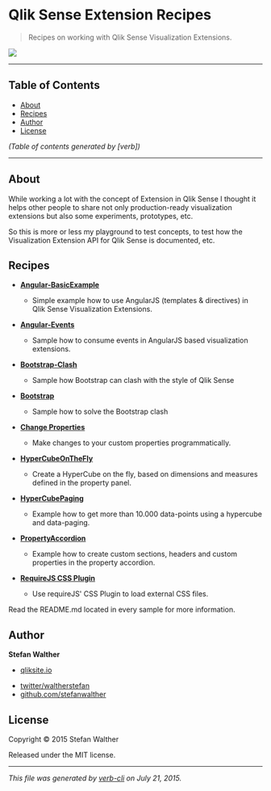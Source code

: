 # Qlik Sense Extension Recipes

> Recipes on working with Qlik Sense Visualization Extensions.

![](http://serve.mod.bz/branch/)

***

## Table of Contents

<!-- toc -->

* [About](#about)
* [Recipes](#recipes)
* [Author](#author)
* [License](#license)

_(Table of contents generated by [verb])_

<!-- tocstop -->

***

## About

While working a lot with the concept of Extension in Qlik Sense I thought it helps other people to share not only production-ready visualization extensions but also some experiments, prototypes, etc.

So this is more or less my playground to test concepts, to test how the Visualization Extension API for Qlik Sense is documented, etc.

## Recipes

* **[Angular-BasicExample](https://github.com/stefanwalther/qsExtensionPlayground/tree/master/Angular-BasicExample)**

  - Simple example how to use AngularJS (templates & directives) in Qlik Sense Visualization Extensions.

* **[Angular-Events](https://github.com/stefanwalther/qsExtensionPlayground/tree/master/Angular-Events)**

  - Sample how to consume events in AngularJS based visualization extensions.
* **[Bootstrap-Clash](https://github.com/stefanwalther/qsExtensionPlayground/tree/master/Bootstrap-Clash)**

  - Sample how Bootstrap can clash with the style of Qlik Sense
* **[Bootstrap](https://github.com/stefanwalther/qsExtensionPlayground/tree/master/Bootstrap)**

  - Sample how to solve the Bootstrap clash
* **[Change Properties](https://github.com/stefanwalther/qsExtensionPlayground/tree/master/ChangeProperties)**

  - Make changes to your custom properties programmatically.
* **[HyperCubeOnTheFly](https://github.com/stefanwalther/qsExtensionPlayground/tree/master/HyperCubeOnTheFly)**

  - Create a HyperCube on the fly, based on dimensions and measures defined in the property panel.
* **[HyperCubePaging](https://github.com/stefanwalther/qsExtensionPlayground/tree/master/HyperCubePaging)**

  - Example how to get more than 10.000 data-points using a hypercube and data-paging.
* **[PropertyAccordion](https://github.com/stefanwalther/qsExtensionPlayground/tree/master/PropertyAccordion)**

  - Example how to create custom sections, headers and custom properties in the property accordion.
* **[RequireJS CSS Plugin](https://github.com/stefanwalther/qsExtensionPlayground/tree/master/requirejs-css)**

  - Use requireJS' CSS Plugin to load external CSS files.

Read the README.md located in every sample for more information.

## Author

**Stefan Walther**

+ [qliksite.io](http://qliksite.io)
* [twitter/waltherstefan](http://twitter.com/waltherstefan)
* [github.com/stefanwalther](http://github.com/stefanwalther)

## License

Copyright © 2015 Stefan Walther

Released under the MIT license.

***

_This file was generated by [verb-cli](https://github.com/assemble/verb-cli) on July 21, 2015._